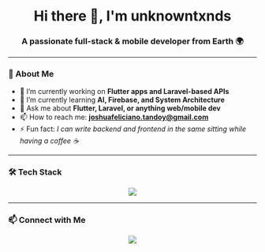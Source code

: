 <h1 align="center">Hi there 👋, I'm unknowntxnds</h1>
<h3 align="center">A passionate full-stack & mobile developer from Earth 🌍</h3>

---

### 🧠 About Me
- 🔭 I’m currently working on **Flutter apps and Laravel-based APIs**
- 🌱 I’m currently learning **AI, Firebase, and System Architecture**
- 💬 Ask me about **Flutter, Laravel, or anything web/mobile dev**
- 📫 How to reach me: **joshuafeliciano.tandoy@gmail.com**
- ⚡ Fun fact: *I can write backend and frontend in the same sitting while having a coffee ☕*

---

### 🛠️ Tech Stack
<div align="center">
  <img src="https://skillicons.dev/icons?i=flutter,js,nodejs,python,dotnet,php,laravel,npm,tailwind,bootstrap,css,html,firebase,mysql" />
</div>

---

### 📫 Connect with Me
<p align="center">
  <a href="https://m.me/mrtxnds"><img src="https://img.shields.io/badge/Messenger-00B2FF?style=for-the-badge&logo=messenger&logoColor=white"/></a>
</p>

<!--
### 📊 GitHub Stats 
<p align="center">
  <img src="https://github-readme-stats-six-ruby-38.vercel.app/api/top-langs/?username=unknowntxnds&layout=compact&theme=radical&count_private=true" alt="Top Langs" />
</p>
--!>

